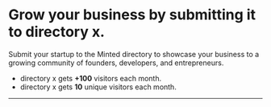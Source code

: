 # Grow your business by submitting it to directory x.

Submit your startup to the Minted directory to showcase your business to a growing community of founders, developers, and entrepreneurs.

- directory x gets **+100** visitors each month.
- directory x gets **10** unique visitors each month.

---
